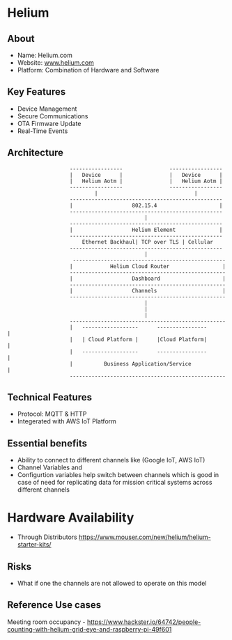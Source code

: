 # Helium

## About 
* Name: Helium.com
* Website: www.helium.com
* Platform: Combination of Hardware and Software
## Key Features
* Device Management
* Secure Communications
* OTA Firmware Update
* Real-Time Events

## Architecture
                        -----------------               -----------------
                        |   Device      |               |   Device      |
                        |   Helium Aotm |               |   Helium Aotm |                      
                        -----------------               -----------------  
                                |                               |                                
                        -------------------------------------------------
                        |                   802.15.4                    |                                   
                        -------------------------------------------------
                                                |
                        -------------------------------------------------
                        |                   Helium Element              |                                   
                        -------------------------------------------------
                            Ethernet Backhaul| TCP over TLS | Cellular
                        -------------------------------------------------
                                                |
                         -------------------------------------------------
                        |            Helium Cloud Router                 |                                   
                        --------------------------------------------------
                        |                   Dashboard                    |                                   
                        --------------------------------------------------
                        |                   Channels                     |                                   
                        --------------------------------------------------  
                                                |
                                                |
                                                |
                        --------------------------------------------------
                        |   ------------------      ----------------      |
                        |   | Cloud Platform |      |Cloud Platform|      |
                        |   ------------------      ----------------      |
                        |          Business Application/Service           |
                        --------------------------------------------------

## Technical Features
* Protocol: MQTT & HTTP
* Integerated with AWS IoT Platform

## Essential benefits
* Ability to connect to different channels like (Google IoT, AWS IoT)
* Channel Variables and 
* Configurtion variables help switch between channels which is good in case of need for replicating data for mission critical systems across different channels

# Hardware Availability
* Through Distributors https://www.mouser.com/new/helium/helium-starter-kits/
## Risks
* What if one the channels are not allowed to operate on this model

## Reference Use cases
Meeting room occupancy - https://www.hackster.io/64742/people-counting-with-helium-grid-eye-and-raspberry-pi-49f601
